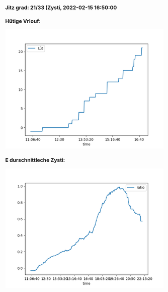 ### Jitz grad: 21/33 (Zysti, 2022-02-15 16:50:00

### Hütige Vrlouf:
![Graph](Today.png)

### E durschnittleche Zysti:
![Graph](Zysti.png)